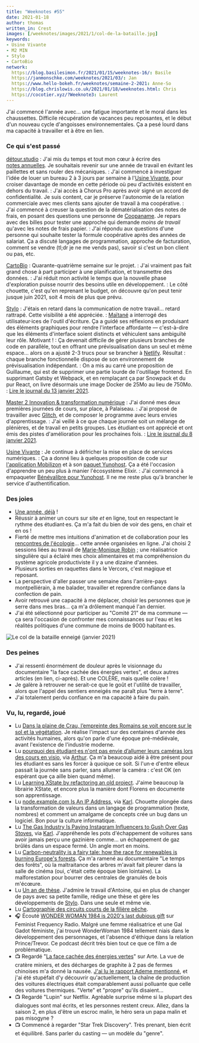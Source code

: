 ```yaml
---
title: "Weeknotes #55"
date: 2021-01-18
author: thomas
written_in: Crest
images: [/weeknotes/images/2021/1/col-de-la-bataille.jpg]
keywords:
- Usine Vivante
- M2 MIN
- Stylo
- CartoBio
network:
  https://blog.basilesimon.fr/2021/01/15/weeknotes-16/: Basile
  https://janmonschke.com/weeknotes/2021/03/: Jan
  https://www.hello-bokeh.fr/weeknotes/semaine-2-2021: Anne-So
  https://blog.chrislowis.co.uk/2021/01/18/weeknotes.html: Chris
  https://cocotier.xyz/?Weeknote3: Laurent
---
```


J'ai commencé l'année avec… une fatigue importante et le moral dans les chaussettes. Difficile récupération de vacances peu reposantes, et le début d'un nouveau cycle d'angoisses environnementales. Ça a pesé lourd dans ma capacité à travailler et à être en lien.

<!--more-->

### Ce qui s'est passé

[détour.studio]
: J'ai mis du temps et tout mon cœur à écrire des [notes annuelles](/yearnotes/1/). Je souhaitais revenir sur une année de travail en évitant les paillettes et sans rouler des mécaniques.
: J'ai commencé à investiguer l'idée de louer un bureau 2 à 3 jours par semaine à l'[Usine Vivante], pour croiser davantage de monde en cette période où peu d'activités existent en dehors du travail.
: J'ai accès à Chorus Pro après avoir signé un accord de confidentialité. Je suis content, car je préserve l'autonomie de la relation commerciale avec mes clients sans ajouter de travail à ma coopérative.
: J'ai commencé à creuser la question de la dématérialisation des notes de frais, en posant des questions une personne de [Coopaname](https://www.coopaname.coop). Je repars avec des billes pour tester une approche qui demande _moins de travail_ qu'avec les notes de frais papier.
: J'ai répondu aux questions d'une personne qui souhaite tester la formule coopérative après des années de salariat. Ça a discuté langages de programmation, approche de facturation, comment se vendre (tl;dr je ne me vends pas), savoir si c'est un bon client ou pas, etc.

[CartoBio]
: Quarante-quatrième semaine sur le projet.
: J'ai vraiment pas fait grand chose à part participer à une planification, et transmettre des données.
: J'ai réduit mon activité le temps que la nouvelle phase d'exploration puisse nourrir des besoins utile en développement.
: Le côté chouette, c'est qu'en reprenant le budget, on découvre qu'on peut tenir jusque juin 2021, soit 4 mois de plus que prévu.

[Stylo]
: J'étais en retard dans la communication de notre travail… retard rattrapé. Cette visibilité a été appréciée.
: [Maïtané] a interrogé des utilisateur·ices de l'outil d'écriture. Ça a guidé ses réflexions en produisant des éléments graphiques pour rendre l'interface affordante — c'est-à-dire que les éléments d'interface soient distincts et véhiculent sans ambiguïté leur rôle. Motivant !
: Ça devenait difficile de gérer plusieurs branches de code en parallèle, tout en offrant une prévisualisation dans un seul et même espace… alors on a ajusté 2-3 trucs pour se brancher à [Netlify](https://netlify.com). Résultat : chaque branche fonctionnelle dispose de son environnement de prévisualisation indépendant.
: On a mis au carré une proposition de Guillaume, qui est de supprimer une partie lourde de l'outillage frontend. En supprimant Gatsby et Webpack, et en remplaçant ça par Snowpack et du pur React, on livre désormais une image Docker de 25Mo au lieu de 750Mo.
: [Lire le journal du 13 janvier 2021](https://github.com/EcrituresNumeriques/stylo/blob/master/JOURNAL.md#mercredi-13-janvier-2021).

[Master 2 Innovation & transformation numérique]
: J'ai donné mes deux premières journées de cours, sur place, à Palaiseau.
: J'ai proposé de travailler avec [Glitch](https://glitch.com), et de composer le programme avec leurs envies d'apprentissage.
: J'ai veillé à ce que chaque journée soit un mélange de plénières, et de travail en petits groupes. Les étudiant·es ont apprécié et ont émis des pistes d'amélioration pour les prochaines fois.
: [Lire le journal du 8 janvier 2021](https://github.com/thom4parisot/m2-min-2020/blob/main/JOURNAL.md#vendredi-8-janvier-2021).

[Usine Vivante]
: Je continue à défricher la mise en place de services numériques.
: Ça a donné lieu à quelques proposition de code sur [l'application Mobilizon](https://framagit.org/framasoft/mobilizon) et à son [paquet Yunohost](https://github.com/YunoHost-Apps/mobilizon_ynh). Ça a été l'occasion d'apprendre un peu plus à manier l'écosystème Elixir.
: J'ai commencé à empaqueter [Bénévalibre pour Yunohost](https://github.com/thom4parisot/benevalibre_ynh). Il ne me reste plus qu'à brancher le service d'authentification.

### Des joies

- [Une année, déjà](/yearnotes/1/) !
- Réussir à animer un cours sur site _et_ en ligne, tout en respectant le rythme des étudiant·es. Ça m'a fait du bien de voir des gens, en chair et en os !
- Fierté de mettre mes intuitions d'animation et de collaboration pour les [rencontres de l'écologie](https://www.ecologieauquotidien.fr/)… cette année organisées en ligne. J'ai choisi 2 sessions liées au travail de [Marie-Monique Robin](https://www.mariemoniquerobin.com/) ; une réalisatrice singulière qui a éclairé mes choix alimentaires et ma compréhension du système agricole productiviste il y a une dizaine d'années.
- Plusieurs sorties en raquettes dans le Vercors, c'est magique et reposant.
- La perspective d'aller passer une semaine dans l'arrière-pays montpelliérain, à me balader, travailler et reprendre confiance dans la confection de pain.
- Avoir retrouvé une capacité à me déplacer, choisir les personnes que je serre dans mes bras… ça m'a drôlement manqué l'an dernier.
- J'ai été sélectionné pour participer au "Comité 21" de ma commune — ça sera l'occasion de confronter mes connaissances sur l'eau et les réalités politiques d'une commune de moins de 9000 habitant·es.

![](/weeknotes/images/2021/1/col-de-la-bataille.jpg "Le col de la bataille enneigé (janvier 2021)")

### Des peines

- J'ai ressenti énormément de douleur après le visionnage du documentaire "la face cachée des énergies vertes", et deux autres articles (en lien, ci-après). Et une COLÈRE, mais quelle colère !
- Je galère à retrouver ne serait-ce que le goût et l'utilité de travailler, alors que l'appel des sentiers enneigés me paraît plus "terre à terre".
- J'ai totalement perdu confiance en ma capacité à faire du pain.

### Vu, lu, regardé, joué

- Lu [Dans la plaine de Crau, l’empreinte des Romains se voit encore sur le sol et la végétation](https://theconversation.com/dans-la-plaine-de-crau-lempreinte-des-romains-se-voit-encore-sur-le-sol-et-la-vegetation-151798). Je réalise l'impact sur des centaines d'année des activités humaines, alors qu'on parle d'une époque pré-médiévale, avant l'existence de l'industrie moderne.
- Lu [pourquoi des étudiant·es n'ont pas envie d’allumer leurs caméras lors des cours en visio](https://nitter.net/Flaminiapad/status/1336599859491692544), via [Arthur](https://mamot.fr/@arthurlutzim). Ça m'a beaucoup aidé à être présent pour les étudiant·es sans les forcer à quoique ce soit. Si l'un·e d'entre elleux passait la journée sans parler, sans allumer la caméra : c'est OK (en espérant que ça aille bien quand même).
- Lu [Learning XState by refactoring an old project](https://fvsch.com/learning-xstate). J'aime beaucoup la librairie XState, et encore plus la manière dont Florens en documente son apprentissage.
- Lu [node.example.com Is An IP Address](https://tuckersiemens.com/posts/node-example-com-is-an-ip-address/), via [Karl](https://www.la-grange.net/). Chouette plongée dans la transformation de valeurs dans un langage de programmation (texte, nombres) et comment un amalgame de concepts crée un bug dans un logiciel. Bon pour la culture informatique.
- Lu [The Gas Industry Is Paying Instagram Influencers to Gush Over Gas Stoves](https://www.motherjones.com/environment/2020/06/gas-industry-influencers-stoves/), via [Karl](https://www.la-grange.net/). J'appréhende les pots d'échappement de voitures sans avoir jamais perçu une gazinière comme… un échappement de gaz brûlés dans un espace fermé. Un angle mort en moins.
- Lu [Carbon-neutrality is a fairy tale: how the race for renewables is burning Europe's forests](https://www.theguardian.com/world/2021/jan/14/carbon-neutrality-is-a-fairy-tale-how-the-race-for-renewables-is-burning-europes-forests). Ça m'a ramené au documentaire "Le temps des forêts", où la maltraitance des arbres m'avait fait pleurer dans la salle de cinéma (oui, c'était cette époque bien lointaine). La malforestation pour bourrer des centrales de granulés de bois m'écœure.
- Lu [Un an de thèse](https://www.quaternum.net/2020/12/23/un-an-de-these/). J'admire le travail d'Antoine, qui en plus de changer de pays avec sa petite famille, rédige une thèse et gère les développements de [Stylo]. Dans une seule et même vie.
- Lu [Cartographie des circuits courts de la filière pêche](https://associationpleinemer.com/cartographie-des-circuits-courts-dans-la-peche/).
- 🎧 Écouté [WONDER WOMAN 1984 is 2020's last dubious gift](https://www.youtube.com/watch?v=jswKB_XN9aA) sur Feminist Frequency Radio. Malgré une femme réalisatrice et une Gal Gadot féministe, j'ai trouvé WonderWoman 1984 tellement niais dans le développement des personnages, et l'absence d'éthique dans la relation Prince/Trevor. Ce podcast décrit très bien tout ce que ce film a de problématique.
- 📺 Regardé "[La face cachée des énergies vertes](https://www.arte.tv/fr/videos/084757-000-A/la-face-cachee-des-energies-vertes/)" sur Arte. La vue de cratère miniers, et des décharges de graphite à 2 pas de fermes chinoises m'a donné la nausée. [J'ai lu le rapport Ademe mentionné](https://thom4.net/2021/01/03/face-cachee-energies-vertes/), et j'ai été stupéfait d'y découvrir qu'actuellement, la chaîne de production des voitures électriques était comparablement aussi polluante que celle des voitures thermiques. "Verte" et "propre" qu'ils disaient…
- 📺 Regardé "Lupin" sur Netflix. Agréable surprise même si la plupart des dialogues sont mal écrits, et les personnes restent creux. Allez, dans la saison 2, en plus d'être un escroc malin, le héro sera un papa malin et pas misogyne ?
- 📺 Commencé à regarder "Star Trek Discovery". Très prenant, bien écrit et équilibré. Sans parler du casting — un modèle du "genre".

[détour.studio]: /
[Stylo]: https://github.com/EcrituresNumeriques/stylo
[CartoBio]: https://cartobio.org/
[Usine Vivante]: https://www.usinevivante.org
[Master 2 Design et Management de l'Innovation Interactive]: https://www.gobelins.fr/formation/mdi-design-et-management-de-l-innovation-interactive-cycle-2-lead-technique-ou-lead
[Master 2 Innovation & transformation numérique]: https://www.sciencespo.fr/ecole-management-innovation/fr/formations/innovation-transformation-numerique.html

[Noémie]: https://noemiegirard.co
[Sofia]: https://twitter.com/sofiaboulaarab
[Anne-Sophie]: https://hello-bokeh.fr
[Guillaume]: https://www.yuzutech.fr/
[Claire]: https://www.lassembleuse.fr/
[Antoine]: https://www.quaternum.net/
[Maïtané]: https://maiwann.net/
